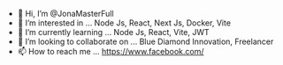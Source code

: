 - 👋 Hi, I’m @JonaMasterFull
- 👀 I’m interested in ... Node Js, React, Next Js, Docker, Vite
- 🌱 I’m currently learning ... Node Js, React, Vite, JWT
- 💞️ I’m looking to collaborate on ... Blue Diamond Innovation, Freelancer
- 📫 How to reach me ... [https://www.facebook.com/ ](https://www.facebook.com/jonathan.aldair.20/)

<!---
JonaMasterFull/JonaMasterFull is a ✨ special ✨ repository because its `README.md` (this file) appears on your GitHub profile.
You can click the Preview link to take a look at your changes.
--->
